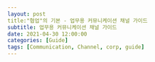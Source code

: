 ```yaml
---
layout: post
title:"협업"의 기본 - 업무용 커뮤니케이션 채널 가이드
subtitle: 업무용 커뮤니케이션 채널 가이드
date: 2021-04-30 12:00:00
categories: [Guide]
tags: [Communication, Channel, corp, guide]
---
```

